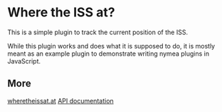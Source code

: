 # Where the ISS at?

This is a simple plugin to track the current position of the ISS.

While this plugin works and does what it is supposed to do, it is mostly meant as an example plugin to demonstrate writing nymea plugins in JavaScript.

## More

[wheretheissat.at](http://wheretheiss.at)
[API documentation](https://wheretheiss.at/w/developer)
